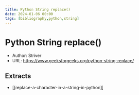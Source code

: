 ```yaml
---
title: Python String replace()
date: 2024-01-06 00:00
tags: [bibliography,python,string]
---
```


# Python String replace()

-   Author: Striver
-   URL: <https://www.geeksforgeeks.org/python-string-replace/>

## Extracts

- [[replace-a-character-in-a-string-in-python]]
